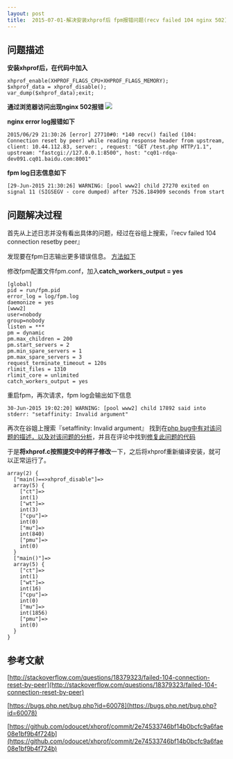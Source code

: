```yaml
---
layout: post
title:  2015-07-01-解决安装xhprof后 fpm报错问题(recv failed 104 nginx 502)
---
```


问题描述
---
**安装xhprof后，在代码中加入**

```
xhprof_enable(XHPROF_FLAGS_CPU+XHPROF_FLAGS_MEMORY); 
$xhprof_data = xhprof_disable();
var_dump($xhprof_data);exit;

```
**通过浏览器访问出现nginx 502报错**
![](http://luxiaotong-image.stor.sinaapp.com/nginx_502.png)

**nginx error log报错如下**

```
2015/06/29 21:30:26 [error] 27710#0: *140 recv() failed (104: Connection reset by peer) while reading response header from upstream, client: 10.44.112.83, server: , request: "GET /test.php HTTP/1.1", upstream: "fastcgi://127.0.0.1:8500", host: "cq01-rdqa-dev091.cq01.baidu.com:8001"
```

**fpm log日志信息如下**
```
[29-Jun-2015 21:30:26] WARNING: [pool www2] child 27270 exited on signal 11 (SIGSEGV - core dumped) after 7526.184909 seconds from start
```

问题解决过程
---
首先从上述日志并没有看出具体的问题，经过在谷组上搜索，『recv failed 104 connection resetby peer』

发现要在fpm日志输出更多错误信息。
[方法如下](http://stackoverflow.com/questions/18379323/failed-104-connection-reset-by-peer)

修改fpm配置文件fpm.conf，加入**catch\_workers_output = yes**

```
[global]
pid = run/fpm.pid
error_log = log/fpm.log
daemonize = yes 
[www2]
user=nobody
group=nobody
listen = ***
pm = dynamic
pm.max_children = 200 
pm.start_servers = 2 
pm.min_spare_servers = 1 
pm.max_spare_servers = 3 
request_terminate_timeout = 120s
rlimit_files = 1310
rlimit_core = unlimited
catch_workers_output = yes
```

重启fpm，再次请求，fpm log会输出如下信息

```
30-Jun-2015 19:02:20] WARNING: [pool www2] child 17892 said into stderr: "setaffinity: Invalid argument"
```

再次在谷姐上搜索『setaffinity: Invalid argument』
找到在[php bug中有对该问题的描述，以及对该问题的分析](https://bugs.php.net/bug.php?id=60078)，并且在评论中找到[修复此问题的代码](https://github.com/odoucet/xhprof/commit/2e74533746bf14b0bcfc9a6fae08e1bf9b4f724b)

于是**将xhprof.c按照提交中的样子修改**一下，之后将xhprof重新编译安装，就可以正常运行了。

```
array(2) {
  ["main()==>xhprof_disable"]=>
  array(5) {
    ["ct"]=>
    int(1)
    ["wt"]=>
    int(3)
    ["cpu"]=>
    int(0)
    ["mu"]=>
    int(840)
    ["pmu"]=>
    int(0)
  }
  ["main()"]=>
  array(5) {
    ["ct"]=>
    int(1)
    ["wt"]=>
    int(16)
    ["cpu"]=>
    int(0)
    ["mu"]=>
    int(1856)
    ["pmu"]=>
    int(0)
  }
}
```

参考文献
---
[http://stackoverflow.com/questions/18379323/failed-104-connection-reset-by-peer](http://stackoverflow.com/questions/18379323/failed-104-connection-reset-by-peer)

[https://bugs.php.net/bug.php?id=60078](https://bugs.php.net/bug.php?id=60078)

[https://github.com/odoucet/xhprof/commit/2e74533746bf14b0bcfc9a6fae08e1bf9b4f724b](https://github.com/odoucet/xhprof/commit/2e74533746bf14b0bcfc9a6fae08e1bf9b4f724b)